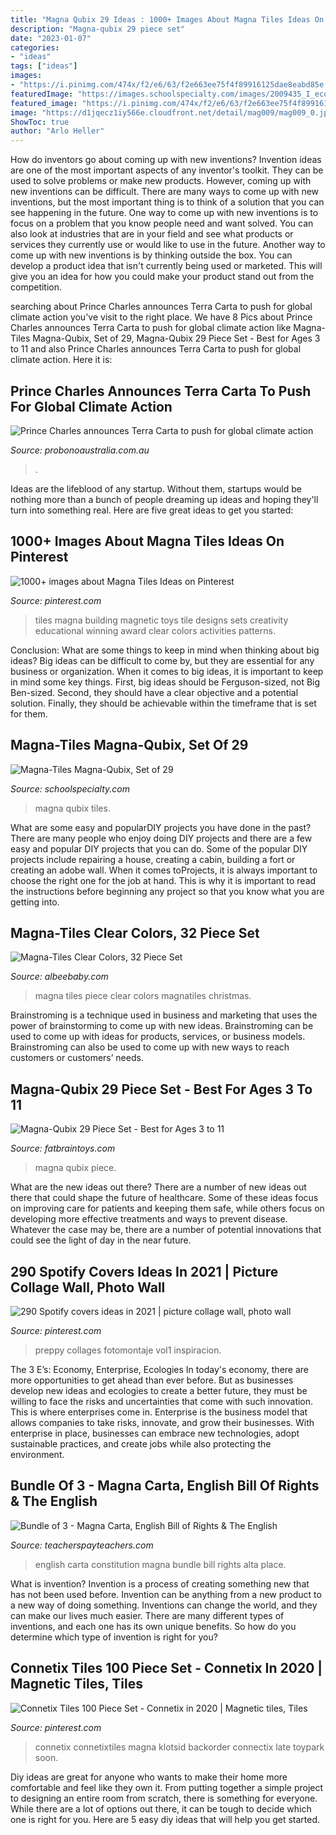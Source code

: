 ```yaml
---
title: "Magna Qubix 29 Ideas : 1000+ Images About Magna Tiles Ideas On Pinterest"
description: "Magna-qubix 29 piece set"
date: "2023-01-07"
categories:
- "ideas"
tags: ["ideas"]
images:
- "https://i.pinimg.com/474x/f2/e6/63/f2e663ee75f4f89916125dae8eabd85e.jpg"
featuredImage: "https://images.schoolspecialty.com/images/2009435_I_ecommfullsize.jpg"
featured_image: "https://i.pinimg.com/474x/f2/e6/63/f2e663ee75f4f89916125dae8eabd85e.jpg"
image: "https://d1jqecz1iy566e.cloudfront.net/detail/mag009/mag009_0.jpg"
ShowToc: true
author: "Arlo Heller"
---
```



How do inventors go about coming up with new inventions?
Invention ideas are one of the most important aspects of any inventor's toolkit. They can be used to solve problems or make new products. However, coming up with new inventions can be difficult. There are many ways to come up with new inventions, but the most important thing is to think of a solution that you can see happening in the future.
One way to come up with new inventions is to focus on a problem that you know people need and want solved. You can also look at industries that are in your field and see what products or services they currently use or would like to use in the future. Another way to come up with new inventions is by thinking outside the box. You can develop a product idea that isn't currently being used or marketed. This will give you an idea for how you could make your product stand out from the competition.

	

		
searching about Prince Charles announces Terra Carta to push for global climate action you've visit to the right place. We have 8 Pics about Prince Charles announces Terra Carta to push for global climate action like Magna-Tiles Magna-Qubix, Set of 29, Magna-Qubix 29 Piece Set - Best for Ages 3 to 11 and also Prince Charles announces Terra Carta to push for global climate action. Here it is:
		
    
## Prince Charles Announces Terra Carta To Push For Global Climate Action

<img loading=lazy src="https://probonoaustralia.com.au/wp-content/uploads/2021/01/fdssjfs-768x462.jpg" onerror="this.onerror=null;this.src='https://tse4.mm.bing.net/th?id=OIP.oYjG0aiNYS8Qhe9q4D5S2wHaEd&amp;pid=15.1';" alt="Prince Charles announces Terra Carta to push for global climate action">

_Source: probonoaustralia.com.au_

>. 

	

Ideas are the lifeblood of any startup. Without them, startups would be nothing more than a bunch of people dreaming up ideas and hoping they'll turn into something real. Here are five great ideas to get you started: 

    
## 1000+ Images About Magna Tiles Ideas On Pinterest

<img loading=lazy src="https://s-media-cache-ak0.pinimg.com/736x/a3/df/3f/a3df3f1cc7b8485a21e8d9d763baa318.jpg" onerror="this.onerror=null;this.src='https://tse3.mm.bing.net/th?id=OIP.e09YTRBqbeLJVwgsxeIa4QHaHa&amp;pid=15.1';" alt="1000+ images about Magna Tiles Ideas on Pinterest">

_Source: pinterest.com_

>tiles magna building magnetic toys tile designs sets creativity educational winning award clear colors activities patterns. 

	

Conclusion: What are some things to keep in mind when thinking about big ideas?
Big ideas can be difficult to come by, but they are essential for any business or organization. When it comes to big ideas, it is important to keep in mind some key things. First, big ideas should be Ferguson-sized, not Big Ben-sized. Second, they should have a clear objective and a potential solution. Finally, they should be achievable within the timeframe that is set for them.

    
## Magna-Tiles Magna-Qubix, Set Of 29

<img loading=lazy src="https://images.schoolspecialty.com/images/2009435_I_ecommfullsize.jpg" onerror="this.onerror=null;this.src='https://tse4.mm.bing.net/th?id=OIP.yUserlm6GiCwET0eB7VzQwHaNg&amp;pid=15.1';" alt="Magna-Tiles Magna-Qubix, Set of 29">

_Source: schoolspecialty.com_

>magna qubix tiles. 

	

What are some easy and popularDIY projects you have done in the past?
There are many people who enjoy doing DIY projects and there are a few easy and popular DIY projects that you can do. Some of the popular DIY projects include repairing a house, creating a cabin, building a fort or creating an adobe wall. When it comes toProjects, it is always important to choose the right one for the job at hand. This is why it is important to read the instructions before beginning any project so that you know what you are getting into.

    
## Magna-Tiles Clear Colors, 32 Piece Set

<img loading=lazy src="https://sep.yimg.com/ay/albee-baby/magna-tiles-clear-colors-32-piece-set-35.jpg" onerror="this.onerror=null;this.src='https://tse2.mm.bing.net/th?id=OIP.V024mUxWVjFnEk1A7CV0YQEsEY&amp;pid=15.1';" alt="Magna-Tiles Clear Colors, 32 Piece Set">

_Source: albeebaby.com_

>magna tiles piece clear colors magnatiles christmas. 

	

Brainstroming is a technique used in business and marketing that uses the power of brainstorming to come up with new ideas. Brainstroming can be used to come up with ideas for products, services, or business models. Brainstroming can also be used to come up with new ways to reach customers or customers’ needs.

    
## Magna-Qubix 29 Piece Set - Best For Ages 3 To 11

<img loading=lazy src="https://d1jqecz1iy566e.cloudfront.net/detail/mag009/mag009_0.jpg" onerror="this.onerror=null;this.src='https://tse4.mm.bing.net/th?id=OIP.jjk0LaNPreAzOCwLSHWXzwHaHa&amp;pid=15.1';" alt="Magna-Qubix 29 Piece Set - Best for Ages 3 to 11">

_Source: fatbraintoys.com_

>magna qubix piece. 

	

What are the new ideas out there?
There are a number of new ideas out there that could shape the future of healthcare. Some of these ideas focus on improving care for patients and keeping them safe, while others focus on developing more effective treatments and ways to prevent disease. Whatever the case may be, there are a number of potential innovations that could see the light of day in the near future.

    
## 290 Spotify Covers Ideas In 2021 | Picture Collage Wall, Photo Wall

<img loading=lazy src="https://i.pinimg.com/474x/f2/e6/63/f2e663ee75f4f89916125dae8eabd85e.jpg" onerror="this.onerror=null;this.src='https://tse3.mm.bing.net/th?id=OIP.Nrk5BoKMlZi2jEk0VsFb9AAAAA&amp;pid=15.1';" alt="290 Spotify covers ideas in 2021 | picture collage wall, photo wall">

_Source: pinterest.com_

>preppy collages fotomontaje vol1 inspiracion. 

	

The 3 E’s: Economy, Enterprise, Ecologies
In today's economy, there are more opportunities to get ahead than ever before. But as businesses develop new ideas and ecologies to create a better future, they must be willing to face the risks and uncertainties that come with such innovation. This is where enterprises come in. Enterprise is the business model that allows companies to take risks, innovate, and grow their businesses. With enterprise in place, businesses can embrace new technologies, adopt sustainable practices, and create jobs while also protecting the environment.

    
## Bundle Of 3 - Magna Carta, English Bill Of Rights &amp; The English

<img loading=lazy src="https://ecdn.teacherspayteachers.com/thumbitem/Bundle-of-3-Magna-Carta-English-Bill-of-Rights-The-English-Constitution-3231587-1526286300/original-3231587-3.jpg" onerror="this.onerror=null;this.src='https://tse3.mm.bing.net/th?id=OIP.K9GeC6VwMhNa1k9Zmfc6-wAAAA&amp;pid=15.1';" alt="Bundle of 3 - Magna Carta, English Bill of Rights &amp; The English">

_Source: teacherspayteachers.com_

>english carta constitution magna bundle bill rights alta place. 

	

What is invention?
Invention is a process of creating something new that has not been used before. Invention can be anything from a new product to a new way of doing something. Inventions can change the world, and they can make our lives much easier. There are many different types of inventions, and each one has its own unique benefits. So how do you determine which type of invention is right for you?

    
## Connetix Tiles 100 Piece Set - Connetix In 2020 | Magnetic Tiles, Tiles

<img loading=lazy src="https://i.pinimg.com/originals/83/df/b4/83dfb4c8f7d81fc5035a7c1ee30c5263.jpg" onerror="this.onerror=null;this.src='https://tse4.mm.bing.net/th?id=OIP.5zFREp0fsX79Uq5PFylY-AHaJ4&amp;pid=15.1';" alt="Connetix Tiles 100 Piece Set - Connetix in 2020 | Magnetic tiles, Tiles">

_Source: pinterest.com_

>connetix connetixtiles magna klotsid backorder connectix late toypark soon. 

	

Diy ideas are great for anyone who wants to make their home more comfortable and feel like they own it. From putting together a simple project to designing an entire room from scratch, there is something for everyone. While there are a lot of options out there, it can be tough to decide which one is right for you. Here are 5 easy diy ideas that will help you get started.

